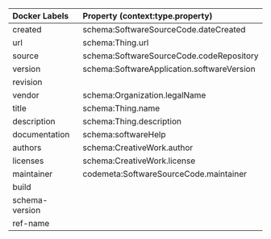 | Docker Labels  | Property (context:type.property)           |
|:---------------|:-------------------------------------------|
| created        | schema:SoftwareSourceCode.dateCreated      |
| url            | schema:Thing.url                           |
| source         | schema:SoftwareSourceCode.codeRepository   |
| version        | schema:SoftwareApplication.softwareVersion |
| revision       |                                            |
| vendor         | schema:Organization.legalName              |
| title          | schema:Thing.name                          |
| description    | schema:Thing.description                   |
| documentation  | schema:softwareHelp                        |
| authors        | schema:CreativeWork.author                 |
| licenses       | schema:CreativeWork.license                |
| maintainer     | codemeta:SoftwareSourceCode.maintainer     |
| build          |                                            |
| schema-version |                                            |
| ref-name       |                                            |
